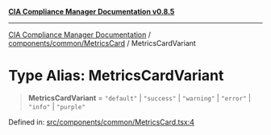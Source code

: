 [**CIA Compliance Manager Documentation v0.8.5**](../../../../README.md)

***

[CIA Compliance Manager Documentation](../../../../modules.md) / [components/common/MetricsCard](../README.md) / MetricsCardVariant

# Type Alias: MetricsCardVariant

> **MetricsCardVariant** = `"default"` \| `"success"` \| `"warning"` \| `"error"` \| `"info"` \| `"purple"`

Defined in: [src/components/common/MetricsCard.tsx:4](https://github.com/Hack23/cia-compliance-manager/blob/3ae0301247f765ba03c8c0fe645db4718bb8af76/src/components/common/MetricsCard.tsx#L4)
